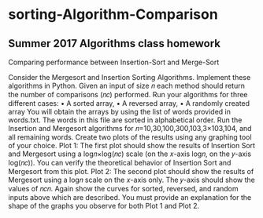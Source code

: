 # sorting-Algorithm-Comparison

## Summer 2017 Algorithms class homework

Comparing performance between Insertion-Sort and Merge-Sort

Consider the Mergesort and Insertion Sorting Algorithms. Implement these algorithms in Python. Given an input of size 𝑛 each method should return the number of comparisons (𝑛𝑐) performed. Run your algorithms for three different cases:
• A sorted array,
• A reversed array,
• A randomly created array
You will obtain the arrays by using the list of words provided in words.txt. The words in this file are sorted in alphabetical order. Run the Insertion and Mergesort algorithms for 𝑛=10,30,100,300,103,3×103,104, and all remaining words.
Create two plots of the results using any graphing tool of your choice.
Plot 1: The first plot should show the results of Insertion Sort and Mergesort using a log𝑛×log(𝑛𝑐) scale (on the 𝑥-axis log𝑛, on the 𝑦-axis log(𝑛𝑐)). You can verify the theoretical behavior of Insertion Sort and Mergesort from this plot.
Plot 2: The second plot should show the results of Mergesort using a log𝑛 scale on the 𝑥-axis only. The 𝑦-axis should show the values of 𝑛𝑐𝑛. Again show the curves for sorted, reversed, and random inputs above which are described.
You must provide an explanation for the shape of the graphs you observe for both Plot 1 and Plot 2.
